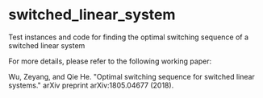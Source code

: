 # switched_linear_system
Test instances and code for finding the optimal switching sequence of a switched linear system

For more details, please refer to the following working paper:

Wu, Zeyang, and Qie He. "Optimal switching sequence for switched linear systems." arXiv preprint arXiv:1805.04677 (2018).
